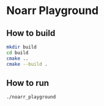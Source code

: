 # Noarr Playground

## How to build

```bash
mkdir build
cd build
cmake ..
cmake --build .
```

## How to run

```bash
./noarr_playground
```
